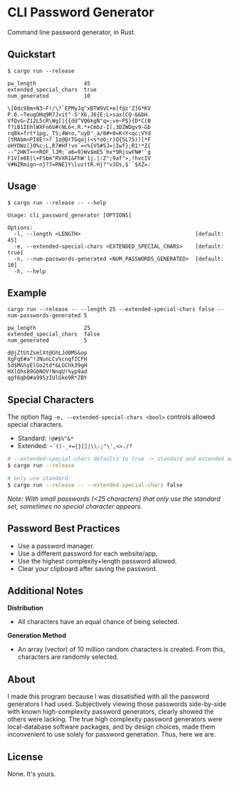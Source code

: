 # CLI Password Generator

Command line password generator, in Rust.

## Quickstart

```terminal
$ cargo run --release

pw_length               45
extended_special_chars  true
num_generated           10

\[0dc98m+N3~F!/\?`EPMyJq^xBTW9VC+e[f@z'Z]G*KV
P.0.~TeugOHq9R7Jvit^-5'X6,J6{E:L>sax[CQ-&&bH.
VfQvG~Z12L5cR\Wg[|{{dd^VQ6kgN"q=;ve~P$}{D*C(B
f?iB1IEhlWXFn6U#(NL6<.R.*+Cmbz-I(,3DZWDgv9-Gb
rq8k=frt*1pg,_TS;4W<o,"uyD'_a/8#+0=K<Y<qc;VYd
(tMAbm<PI8E!>?`1z@QrTGqoj(<s*oO;r}Q{5L75))[*F
oHYDWz[}O%c;L,R7#Hf!vn`=<%{V5#5J=|Iwf};R1!*Z{
--^2HKT><+ROF_lJM;`a6=9}Wv$mE5`hx*9R|swFN#'`g
F1V[e6E|\+FSbm"RVXR1&FhW'1j.|:Z";9af">,!hvcIV
V#NZRmign~n}?7=RNE}Y\luz(tR.Hj?"vJOs,$``$XZ=:
```


## Usage

```terminal
$ cargo run --release -- --help

Usage: cli_password_generator [OPTIONS]

Options:
  -l, --length <LENGTH>                                    [default: 45]
  -e, --extended-special-chars <EXTENDED_SPECIAL_CHARS>    [default: true]
  -n, --num-passwords-generated <NUM_PASSWORDS_GENERATED>  [default: 10]
  -h, --help   
```


## Example

```terminal
cargo run --release -- --length 25 --extended-special-chars false --num-passwords-generated 5

pw_length               25
extended_special_chars  false
num_generated           5

d@jZtUtZsmlXt@GhLJd0MS&op
XgFqE#a^!JNunLCv%cnqfICFH
5d$M&%yElGo2td*&LGChk39gH
HXlQhs89GbNOV!NnqU!%yp9ad
qgf6qbQ#a99SzIUlGke9R*ZBY
```


## Special Characters

The option flag ```-e, --extended-special-chars <bool>``` controls allowed special characters.

 - Standard: ```!@#$%^&*```
 - Extended: ```~`()-_+={}[]|\\:;"\',<>./?```

```bash
# --extended-special-chars defaults to true -> standard and extended are used.
$ cargo run --release

# only use standard.
$ cargo run --release -- --extended-special-chars false
```

*Note: With small passwords (<25 characters) that only use the standard set, sometimes no special character appears.*


## Password Best Practices

 - Use a password manager.
 - Use a different password for each website/app. 
 - Use the highest complexity+length password allowed.
 - Clear your clipboard after saving the password.


## Additional Notes

**Distribution**
 - All characters have an equal chance of being selected.

**Generation Method**
 - An array (vector) of 10 million random characters is created. From this, characters are randomly selected.


## About

I made this program because I was dissatisfied with all the password generators I had used. Subjectively viewing those passwords side-by-side with known high-complexity password generators, clearly showed the others were lacking. The true high complexity password generators were local-database software packages, and by design choices, made them inconvenient to use solely for password generation. Thus, here we are.


## License

None. It's yours.
